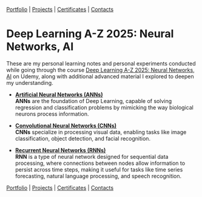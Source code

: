 [Portfolio](https://github.com/daluchkin/data-analyst-portfolio) |  [Projects](https://github.com/daluchkin/data-analyst-portfolio/blob/main/projects.md) | [Certificates](https://github.com/daluchkin/data-analyst-portfolio/blob/main/certificates.md) | [Contacts](https://github.com/daluchkin/data-analyst-portfolio#my_contacts)

# Deep Learning A-Z 2025: Neural Networks, AI


These are my personal learning notes and personal experiments conducted while going through the course [Deep Learning A-Z 2025: Neural Networks, AI](https://www.udemy.com/course/deeplearning/) on Udemy, along with additional advanced material I explored to deepen my understanding.


- [**Artificial Neural Networks (ANNs)**](./01_Artificial_Neural_Networks_ANNs/ANN.ipynb)\
  **ANNs** are the foundation of Deep Learning, capable of solving regression and classification problems by mimicking the way biological neurons process information.

- [**Convolutional Neural Networks (CNNs)**](./02_Convolutional_Neural_Networks_CNNs/CNN.ipynb)\
  **CNNs** specialize in processing visual data, enabling tasks like image classification, object detection, and facial recognition.

- [**Recurrent Neural Networks (RNNs)**](./03_Recurrent_Neural_Networks_RNNs/RNN.ipynb)\
  **RNN** is a type of neural network designed for sequential data processing, where connections between nodes allow information to persist across time steps, making it useful for tasks like time series forecasting, natural language processing, and speech recognition.


[Portfolio](https://github.com/daluchkin/data-analyst-portfolio) |  [Projects](https://github.com/daluchkin/data-analyst-portfolio/blob/main/projects.md) | [Certificates](https://github.com/daluchkin/data-analyst-portfolio/blob/main/certificates.md) | [Contacts](https://github.com/daluchkin/data-analyst-portfolio#my_contacts)
